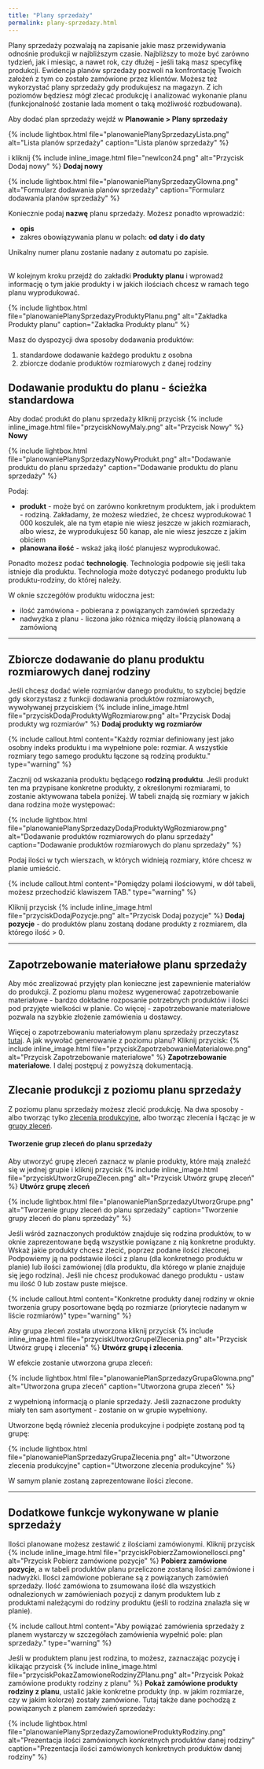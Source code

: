 ```yaml
---
title: "Plany sprzedaży"
permalink: plany-sprzedazy.html
---
```


Plany sprzedaży pozwalają na zapisanie jakie masz przewidywania odnośnie produkcji w najbliższym czasie. Najbliższy to może być zarówno tydzień, jak i miesiąc, a nawet rok, czy dłużej - jeśli taką masz specyfikę produkcji. Ewidencja planów sprzedaży pozwoli na konfrontację Twoich założeń z tym co zostało zamówione przez klientów. Możesz też wykorzystać plany sprzedaży gdy produkujesz na magazyn. Z ich poziomów będziesz mógł zlecać produkcję i analizować wykonanie planu (funkcjonalność zostanie lada moment o taką możliwość rozbudowana).

Aby dodać plan sprzedaży wejdź w **Planowanie > Plany sprzedaży**

{% include lightbox.html file="planowaniePlanySprzedazyLista.png" alt="Lista planów sprzedaży" caption="Lista planów sprzedaży" %} 

i kliknij {% include inline_image.html file="newIcon24.png" alt="Przycisk Dodaj nowy" %} **Dodaj nowy**  

{% include lightbox.html file="planowaniePlanySprzedazyGlowna.png" alt="Formularz dodawania planów sprzedaży" caption="Formularz dodawania planów sprzedaży" %} 

Koniecznie podaj **nazwę** planu sprzedaży. Możesz ponadto wprowadzić:
- **opis**
- zakres obowiązywania planu w polach: **od daty** i **do daty**

Unikalny numer planu zostanie nadany z automatu po zapisie.
<br/>
<br/>

W kolejnym kroku przejdź do zakładki **Produkty planu** i wprowadź informację o tym jakie produkty i w jakich ilościach chcesz w ramach tego planu wyprodukować.

{% include lightbox.html file="planowaniePlanySprzedazyProduktyPlanu.png" alt="Zakładka Produkty planu" caption="Zakładka Produkty planu" %} 

Masz do dyspozycji dwa sposoby dodawania produktów:
1. standardowe dodawanie każdego produktu z osobna
2. zbiorcze dodanie produktów rozmiarowych z danej rodziny

## Dodawanie produktu do planu - ścieżka standardowa

Aby dodać produkt do planu sprzedaży kliknij przycisk {% include inline_image.html file="przyciskNowyMaly.png" alt="Przycisk Nowy" %} **Nowy** 

{% include lightbox.html file="planowaniePlanySprzedazyNowyProdukt.png" alt="Dodawanie produktu do planu sprzedaży" caption="Dodawanie produktu do planu sprzedaży" %} 

Podaj:
- **produkt** - może być on zarówno konkretnym produktem, jak i produktem - rodziną. Zakładamy, że możesz wiedzieć, że chcesz wyprodukować 1 000 koszulek, ale na tym etapie nie wiesz jeszcze w jakich rozmiarach, albo wiesz, że wyprodukujesz 50 kanap, ale nie wiesz jeszcze z jakim obiciem
- **planowana ilość** - wskaż jaką ilość planujesz wyprodukować.

Ponadto możesz podać **technologię**. Technologia podpowie się jeśli taka istnieje dla produktu. Technologia może dotyczyć podanego produktu lub produktu-rodziny, do której należy.

W oknie szczegółów produktu widoczna jest:
- ilość zamówiona - pobierana z powiązanych zamówień sprzedaży
- nadwyżka z planu - liczona jako różnica między ilością planowaną a zamówioną

---

## Zbiorcze dodawanie do planu produktu rozmiarowych danej rodziny

Jeśli chcesz dodać wiele rozmiarów danego produktu, to szybciej będzie gdy skorzystasz z funkcji dodawania produktów rozmiarowych, wywoływanej przyciskiem {% include inline_image.html file="przyciskDodajProduktyWgRozmiarow.png" alt="Przycisk Dodaj produkty wg rozmiarów" %} **Dodaj produkty wg rozmiarów** 

{% include callout.html content="Każdy rozmiar definiowany jest jako osobny indeks produktu i ma wypełnione pole: rozmiar. A wszystkie rozmiary tego samego produktu łączone są rodziną produktu." type="warning" %}

Zacznij od wskazania produktu będącego **rodziną produktu**. Jeśli produkt ten ma przypisane konkretne produkty, z określonymi rozmiarami, to zostanie aktywowana tabela poniżej. W tabeli znajdą się rozmiary w jakich dana rodzina może występować:

{% include lightbox.html file="planowaniePlanySprzedazyDodajProduktyWgRozmiarow.png" alt="Dodawanie produktów rozmiarowych do planu sprzedaży" caption="Dodawanie produktów rozmiarowych do planu sprzedaży" %} 

Podaj ilości w tych wierszach, w których widnieją rozmiary, które chcesz w planie umieścić. 

{% include callout.html content="Pomiędzy polami ilościowymi, w dół tabeli, możesz przechodzić klawiszem TAB." type="warning" %}

Kliknij przycisk {% include inline_image.html file="przyciskDodajPozycje.png" alt="Przycisk Dodaj pozycje" %} **Dodaj pozycje** - do produktów planu zostaną dodane produkty z rozmiarem, dla którego ilość > 0.

---

## Zapotrzebowanie materiałowe planu sprzedaży

Aby móc zrealizować przyjęty plan konieczne jest zapewnienie materiałów do produkcji. Z poziomu planu możesz wygenerować zapotrzebowanie materiałowe - bardzo dokładne rozposanie potrzebnych produktów i ilości pod przyjęte wielkości w planie. Co więcej - zapotrzebowanie materiałowe pozwala na szybkie złożenie zamówienia u dostawcy.

Więcej o zapotrzebowaniu materiałowym planu sprzedaży przeczytasz [tutaj](/zapotrzebowanie-materialowe-planu-sprzedazy). A jak wywołać generowanie z poziomu planu? Kliknij przycisk: {% include inline_image.html file="przyciskZapotrzebowanieMaterialowe.png" alt="Przycisk Zapotrzebowanie materiałowe" %} **Zapotrzebowanie materiałowe**. I dalej postępuj z powyższą dokumentacją.


## Zlecanie produkcji z poziomu planu sprzedaży

Z poziomu planu sprzedaży możesz zlecić produkcję. Na dwa sposoby - albo tworząc tylko [zlecenia produkcyjne](/zlecenia-produkcyjne), albo tworząc zlecenia i łącząc je w [grupy zleceń](/grupy-zlecen). 

#### Tworzenie grup zleceń do planu sprzedaży

Aby utworzyć grupę zleceń zaznacz w planie produkty, które mają znaleźć się w jednej grupie i kliknij przycisk {% include inline_image.html file="przyciskUtworzGrupeZlecen.png" alt="Przycisk Utwórz grupę zleceń" %} **Utwórz grupę zleceń**

{% include lightbox.html file="planowaniePlanSprzedazyUtworzGrupe.png" alt="Tworzenie grupy zleceń do planu sprzedaży" caption="Tworzenie grupy zleceń do planu sprzedaży" %} 

Jeśli wśród zaznaczonych produktów znajduje się rodzina produktów, to w oknie zaprezentowane będą wszystkie powiązane z nią konkretne produkty. Wskaż jakie produkty chcesz zlecić, poprzez podane ilości zleconej. Podpowiemy ją na podstawie ilości z planu (dla konkretnego produktu w planie) lub ilości zamówionej (dla produktu, dla którego w planie znajduje się jego rodzina). Jeśli nie chcesz produkować danego produktu - ustaw mu ilość 0 lub zostaw puste miejsce. 

{% include callout.html content="Konkretne produkty danej rodziny w oknie tworzenia grupy posortowane będą po rozmiarze (priorytecie nadanym w liście rozmiarów)" type="warning" %}

Aby grupa zleceń została utworzona kliknij przycisk {% include inline_image.html file="przyciskUtworzGrupeIZlecenia.png" alt="Przycisk Utwórz grupę i zlecenia" %} **Utwórz grupę i zlecenia**.

W efekcie zostanie utworzona grupa zleceń:

{% include lightbox.html file="planowaniePlanSprzedazyGrupaGlowna.png" alt="Utworzona grupa zleceń" caption="Utworzona grupa zleceń" %}

z wypełnioną informacją o planie sprzedaży. Jeśli zaznaczone produkty miały ten sam asortyment - zostanie on w grupie wypełniony.

Utworzone będą również zlecenia produkcyjne i podpięte zostaną pod tą grupę:

{% include lightbox.html file="planowaniePlanSprzedazyGrupaZlecenia.png" alt="Utworzone zlecenia produkcyjne" caption="Utworzone zlecenia produkcyjne" %}

W samym planie zostaną zaprezentowane ilości zlecone.



---

## Dodatkowe funkcje wykonywane w planie sprzedaży

Ilości planowane możesz zestawić z ilościami zamówionymi. Kliknij przycisk {% include inline_image.html file="przyciskPobierzZamowioneIlosci.png" alt="Przycisk Pobierz zamówione pozycje" %} **Pobierz zamówione pozycje**, a w tabeli produktów planu przeliczone zostaną ilości zamówione i nadwyżki. Ilości zamówione pobierane są z powiązanych zamówień sprzedaży. Ilość zamówiona to zsumowana ilość dla wszystkich odnalezionych w zamówieniach pozycji z danym produktem lub z produktami należącymi do rodziny produktu (jeśli to rodzina znalazła się w planie).

{% include callout.html content="Aby powiązać zamówienia sprzedaży z planem wystarczy w szczegółach zamówienia wypełnić pole: plan sprzedaży." type="warning" %}

Jeśli w produktem planu jest rodzina, to możesz, zaznaczając pozycję i klikając przycisk {% include inline_image.html file="przyciskPokazZamowioneRodzinyZPlanu.png" alt="Przycisk Pokaż zamówione produkty rodziny z planu" %} **Pokaż zamówione produkty rodziny z planu**, ustalić jakie konkretne produkty (np. w jakim rozmiarze, czy w jakim kolorze) zostały zamówione. Tutaj także dane pochodzą z powiązanych z planem zamówień sprzedaży:

{% include lightbox.html file="planowaniePlanySprzedazyZamowioneProduktyRodziny.png" alt="Prezentacja ilości zamówionych konkretnych produktów danej rodziny" caption="Prezentacja ilości zamówionych konkretnych produktów danej rodziny" %} 